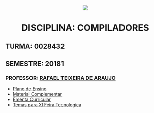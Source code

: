 <p align="center">
<img src="http://www.fgf.edu.br/wp-content/themes/fgf-28-05-2013_RESPONSIVO/images/fgf-faculdade-integrada-da-grande-fortaleza.png">
</p>
<h1 align="center">DISCIPLINA: COMPILADORES</h1>


## TURMA: 0028432 

## SEMESTRE: 20181

### PROFESSOR: [RAFAEL TEIXEIRA DE ARAUJO](http://lattes.cnpq.br/5847892628096217)

- [Plano de Ensino](Plano_de_Ensino.md)
- [Material Complementar](MaterialComplementar.md)
- [Ementa Curricular](ementa.md)
- [Temas para XI Feira Tecnologica](Tema_Feira_Tecnologica.md)

